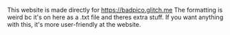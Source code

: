 This website is made directly for 
https://badpico.glitch.me
The formatting is weird bc it's on here as a .txt file and theres extra stuff. If you want anything with this, it's more user-friendly at the website. 
